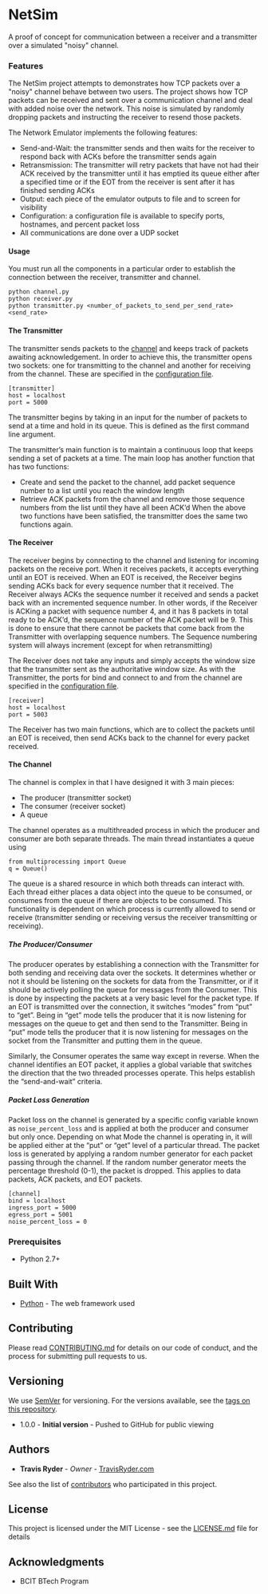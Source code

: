 # NetSim

A proof of concept for communication between a receiver and a transmitter over a simulated "noisy" channel.

### Features

The NetSim project attempts to demonstrates how TCP packets over a "noisy" channel behave between two users. The project shows how TCP packets can be received and sent over a communication channel and deal with added noise over the network. This noise is simulated by randomly dropping packets and instructing the receiver to resend those packets.

The Network Emulator implements the following features:
* Send-and-Wait: the transmitter sends and then waits for the receiver to respond back with ACKs before the transmitter sends again
* Retransmission: The transmitter will retry packets that have not had their ACK received by the transmitter until it has emptied its queue either after a specified time or if the EOT from the receiver is sent after it has finished sending ACKs
* Output: each piece of the emulator outputs to file and to screen for visibility
* Configuration: a configuration file is available to specify ports, hostnames, and percent packet loss
* All communications are done over a UDP socket


#### Usage

You must run all the components in a particular order to establish the connection between the receiver, transmitter and channel. 

```
python channel.py
python receiver.py
python transmitter.py <number_of_packets_to_send_per_send_rate> <send_rate>
```

#### The Transmitter

The transmitter sends packets to the [channel](channel.py) and keeps track of packets awaiting acknowledgement. In order to achieve 
this, the transmitter opens two sockets: one for transmitting to the channel and another for receiving from the channel. 
These are specified in the [configuration file](config.ini).

```
[transmitter]
host = localhost
port = 5000
```

The transmitter begins by taking in an input for the number of packets to send at a time and hold in its queue. This is  defined as the first command line argument. 

The transmitter’s main function is to maintain a continuous loop that keeps sending a set of packets at a time. The main loop has another function that has two functions:
* Create and send the packet to the channel, add packet sequence number to a list until you reach the window length
* Retrieve ACK packets from the channel and remove those sequence numbers from the list until they have all been ACK’d
When the above two functions have been satisfied, the transmitter does the same two functions again.


#### The Receiver

The receiver begins by connecting to the channel and listening for incoming packets on the receive port. When it receives packets, it accepts everything until an EOT is received. When an EOT is received, the Receiver begins sending ACKs back for every sequence number that it received. The Receiver always ACKs the sequence number it received and sends a packet back with an incremented sequence number. In other words, if the Receiver is ACKing a packet with sequence number 4, and it has 8 packets in total ready to be ACK’d, the sequence number of the ACK packet will be 9. This is done to ensure that there cannot be packets that come back from the Transmitter with overlapping sequence numbers. The Sequence numbering system will always increment (except for when retransmitting)

The Receiver does not take any inputs and simply accepts the window size that the transmitter sent as the authoritative window size. As with the Transmitter, the ports for bind and connect to and from the channel are specified in the [configuration file](config.ini).

```
[receiver]
host = localhost
port = 5003
```

The Receiver has two main functions, which are to collect the packets until an EOT is received, then send ACKs back to the channel for every packet received.

#### The Channel

The channel is complex in that I have designed it with 3 main pieces:
* The producer (transmitter socket)
* The consumer (receiver socket)
* A queue

The channel operates as a multithreaded process in which the producer and consumer are both separate threads. The main thread instantiates a queue using

```
from multiprocessing import Queue
q = Queue()
```

The queue is a shared resource in which both threads can interact with. Each thread either places a data object into the queue to be consumed, or consumes from the queue if there are objects to be consumed. This functionality is dependent on which process is currently allowed to send or receive (transmitter sending or receiving versus the receiver transmitting or receiving).

##### The Producer/Consumer
The producer operates by establishing a connection with the Transmitter for both sending and receiving data over the sockets. It determines whether or not it should be listening on the sockets for data from the Transmitter, or if it should be actively polling the queue for messages from the Consumer. This is done by inspecting the packets at a very basic level for the packet type. If an EOT is transmitted over the connection, it switches “modes” from “put” to “get”. Being in “get” mode tells the producer that it is now listening for messages on the queue to get and then send to the Transmitter. Being in “put” mode tells the producer that it is now listening for messages on the socket from the Transmitter and putting them in the queue.

Similarly, the Consumer operates the same way except in reverse. When the channel identifies an EOT packet, it applies a global variable that switches the direction that the two threaded processes operate. This helps establish the “send-and-wait” criteria.

##### Packet Loss Generation
Packet loss on the channel is generated by a specific config variable known as `noise_percent_loss` and is applied at both the producer and consumer but only once. Depending on what Mode the channel is operating in, it will be applied either at the “put” or “get” level of a particular thread. The packet loss is generated by applying a random number generator for each packet passing through the channel. If the random number generator meets the percentage threshold (0-1), the packet is dropped. This applies to data packets, ACK packets, and EOT packets. 

```
[channel]
bind = localhost
ingress_port = 5000
egress_port = 5001
noise_percent_loss = 0
```

### Prerequisites

* Python 2.7+

## Built With

* [Python](https://python.org) - The web framework used

## Contributing

Please read [CONTRIBUTING.md](CONTRIBUTING.md) for details on our code of conduct, and the process for submitting pull requests to us.

## Versioning

We use [SemVer](http://semver.org/) for versioning. For the versions available, see the [tags on this repository](https://github.com/ghTravis/NetSim/tags).

* 1.0.0 - **Initial version** - Pushed to GitHub for public viewing

## Authors

* **Travis Ryder** - *Owner* - [TravisRyder.com](https://tavisryder.com)

See also the list of [contributors](https://github.com/ghTravis/NetSim/graphs/contributors) who participated in this project.

## License

This project is licensed under the MIT License - see the [LICENSE.md](LICENSE.md) file for details

## Acknowledgments

* BCIT BTech Program
